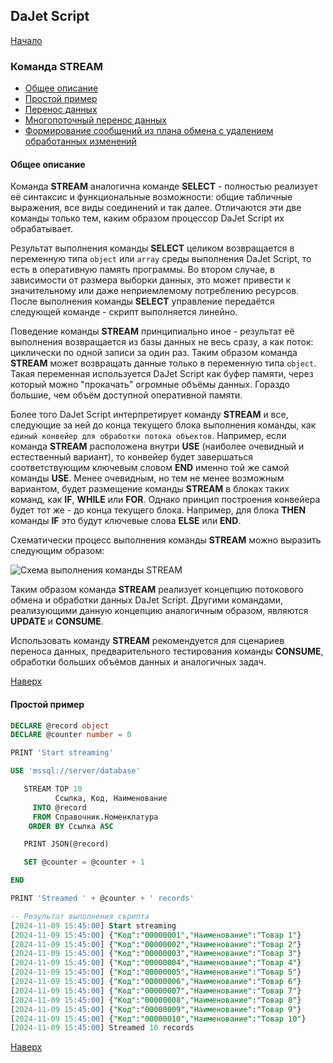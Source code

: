 ## DaJet Script

[Начало](https://github.com/zhichkin/dajet/tree/main/doc/dajet-script/README.md)

### Команда STREAM

- [Общее описание](#общее-описание)
- [Простой пример](#простой-пример)
- [Перенос данных](https://github.com/zhichkin/dajet/tree/main/doc/dajet-script/databases/stream/data-transfer/README.md)
- [Многопоточный перенос данных](https://github.com/zhichkin/dajet/tree/main/doc/dajet-script/databases/stream/multithreading/README.md)
- [Формирование сообщений из плана обмена с удалением обработанных изменений](https://github.com/zhichkin/dajet/tree/main/doc/dajet-script/databases/stream/stream-and-delete/README.md)

#### Общее описание

Команда **STREAM** аналогична команде **SELECT** - полностью реализует её синтаксис и функциональные возможности: общие табличные выражения, все виды соединений и так далее. Отличаются эти две команды только тем, каким образом процессор DaJet Script их обрабатывает.

Результат выполнения команды **SELECT** целиком возвращается в переменную типа ```object``` или ```array``` среды выполнения DaJet Script, то есть в оперативную память программы. Во втором случае, в зависимости от размера выборки данных, это может привести к значительному или даже неприемлемому потреблению ресурсов. После выполнения команды **SELECT** управление передаётся следующей команде - скрипт выполняется линейно.

Поведение команды **STREAM** принципиально иное - результат её выполнения возвращается из базы данных не весь сразу, а как поток: циклически по одной записи за один раз. Таким образом команда **STREAM** может возвращать данные только в переменную типа ```object```. Такая переменная используется DaJet Script как буфер памяти, через который можно "прокачать" огромные объёмы данных. Гораздо большие, чем объём доступной оперативной памяти.

Более того DaJet Script интерпретирует команду **STREAM** и все, следующие за ней до конца текущего блока выполнения команды, как `единый конвейер для обработки потока объектов`. Например, если команда **STREAM** расположена внутри **USE** (наиболее очевидный и естественный вариант), то конвейер будет завершаться соответствующим ключевым словом **END** именно той же самой команды **USE**. Менее очевидным, но тем не менее возможным вариантом, будет размещение команды **STREAM** в блоках таких команд, как **IF**, **WHILE** или **FOR**. Однако принцип построения конвейера будет тот же - до конца текущего блока. Например, для блока **THEN** команды **IF** это будут ключевые слова **ELSE** или **END**.

Схематически процесс выполнения команды **STREAM** можно выразить следующим образом:

![Схема выполнения команды STREAM](https://github.com/zhichkin/dajet/blob/main/doc/img/dajet-script-stream.png)

Таким образом команда **STREAM** реализует концепцию потокового обмена и обработки данных DaJet Script. Другими командами, реализующими данную концепцию аналогичным образом, являются **UPDATE** и **CONSUME**.

Использовать команду **STREAM** рекомендуется для сценариев переноса данных, предварительного тестирования команды **CONSUME**, обработки больших объёмов данных и аналогичных задач.

[Наверх](#команда-stream)

#### Простой пример

```SQL
DECLARE @record object
DECLARE @counter number = 0

PRINT 'Start streaming'

USE 'mssql://server/database'

   STREAM TOP 10
          Ссылка, Код, Наименование
     INTO @record
     FROM Справочник.Номенклатура
    ORDER BY Ссылка ASC

   PRINT JSON(@record)

   SET @counter = @counter + 1

END

PRINT 'Streamed ' + @counter + ' records'

-- Результат выполнения скрипта
[2024-11-09 15:45:00] Start streaming
[2024-11-09 15:45:00] {"Код":"00000001","Наименование":"Товар 1"}
[2024-11-09 15:45:00] {"Код":"00000002","Наименование":"Товар 2"}
[2024-11-09 15:45:00] {"Код":"00000003","Наименование":"Товар 3"}
[2024-11-09 15:45:00] {"Код":"00000004","Наименование":"Товар 4"}
[2024-11-09 15:45:00] {"Код":"00000005","Наименование":"Товар 5"}
[2024-11-09 15:45:00] {"Код":"00000006","Наименование":"Товар 6"}
[2024-11-09 15:45:00] {"Код":"00000007","Наименование":"Товар 7"}
[2024-11-09 15:45:00] {"Код":"00000008","Наименование":"Товар 8"}
[2024-11-09 15:45:00] {"Код":"00000009","Наименование":"Товар 9"}
[2024-11-09 15:45:00] {"Код":"00000010","Наименование":"Товар 10"}
[2024-11-09 15:45:00] Streamed 10 records
```

[Наверх](#команда-stream)
